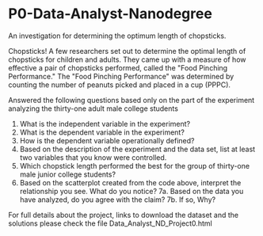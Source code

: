 # P0-Data-Analyst-Nanodegree
An investigation for determining the optimum length of chopsticks.

Chopsticks!
A few researchers set out to determine the optimal length of chopsticks for children and adults. They came up with a measure of 
how effective a pair of chopsticks performed, called the "Food Pinching Performance." The "Food Pinching Performance" was 
determined by counting the number of peanuts picked and placed in a cup (PPPC).

Answered the following questions based only on the part of the experiment analyzing the thirty-one adult male college students

1. What is the independent variable in the experiment?
2. What is the dependent variable in the experiment?
3. How is the dependent variable operationally defined?
4. Based on the description of the experiment and the data set, list at least two variables that you know were controlled.
5. Which chopstick length performed the best for the group of thirty-one male junior college students?
6. Based on the scatterplot created from the code above, interpret the relationship you see. What do you notice?
7a. Based on the data you have analyzed, do you agree with the claim?
7b. If so, Why?

For full details about the project, links to download the dataset and the solutions please check the file Data_Analyst_ND_Project0.html
